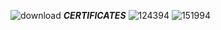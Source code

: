 ![download](https://user-images.githubusercontent.com/120650256/208385967-841e4379-1de7-4309-8cc5-3e7b546d613c.jpeg)
                                                                **_CERTIFICATES_**
![124394](https://user-images.githubusercontent.com/120650256/208386678-d1ef8716-d4fa-4574-870a-8a589c013eec.png)
![151994](https://user-images.githubusercontent.com/120650256/208386681-c403c13d-83e1-40ee-b68d-e775f29bc4d6.png)
